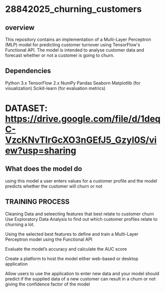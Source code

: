 # 28842025_churning_customers
## overview
This repository contains an implementation of a Multi-Layer Perceptron (MLP) model for predicting customer turnover using TensorFlow's Functional API. The model is intended to analyse customer data and forecast whether or not a customer is going to churn.

## Dependencies
  Python 3.x
  TensorFlow 2.x
  NumPy
  Pandas
  Seaborn 
  Matplotlib (for visualization)
  Scikit-learn (for evaluation metrics)
  # DATASET: https://drive.google.com/file/d/1deqC-VzcKNvTIrGcXO3nGEfJ5_Gzyl0S/view?usp=sharing
  
  ## What does the model do
  using this model a user enters values for a customer profile and the model predicts whether the customer will churn or not
## TRAINING PROCESS
Cleaning Data and seleecting features that best relate to customer churn
Use Exploratory Data Analysis to find out which customer profiles relate to churning a lot.

Using the selected best features to define and train a Multi-Layer Perceptron model using the Functional API

Evaluate the model’s accuracy and calculate the AUC score

Create a platform to host the model either web-based or desktop application

Allow users to use the application to enter new data and your model should predict if the supplied data of a new customer can result in a churn or not giving the confidence factor of the model

